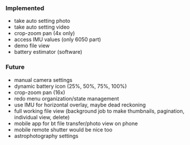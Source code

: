 ### Implemented
- take auto setting photo
- take auto setting video
- crop-zoom pan (4x only)
- access IMU values (only 6050 part)
- demo file view
- battery estimator (software)

### Future
- manual camera settings
- dynamic battery icon (25%, 50%, 75%, 100%)
- crop-zoom pan (16x)
- redo menu organization/state management
- use IMU for horizontal overlay, maybe dead reckoning
- full working file view (background job to make thumbnails, pagination, individual view, delete)
- mobile app for bt file transfer/photo view on phone
- mobile remote shutter would be nice too
- astrophotography settings